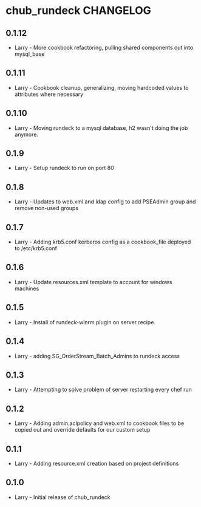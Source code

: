 chub_rundeck CHANGELOG
======================
0.1.12
-----
- Larry - More cookbook refactoring, pulling shared components out into mysql_base

0.1.11
-----
- Larry - Cookbook cleanup, generalizing, moving hardcoded values to attributes where necessary

0.1.10
-----
- Larry - Moving rundeck to a mysql database, h2 wasn't doing the job anymore.

0.1.9
-----
- Larry - Setup rundeck to run on port 80

0.1.8
-----
- Larry - Updates to web.xml and ldap config to add PSEAdmin group and remove non-used groups

0.1.7
-----
- Larry - Adding krb5.conf kerberos config as a cookbook_file deployed to /etc/krb5.conf

0.1.6
-----
- Larry - Update resources.xml template to account for windows machines

0.1.5
-----
- Larry - Install of rundeck-winrm plugin on server recipe.

0.1.4
-----
- Larry - adding SG_OrderStream_Batch_Admins to rundeck access

0.1.3
-----
- Larry - Attempting to solve problem of server restarting every chef run

0.1.2
-----
- Larry - Adding admin.aclpolicy and web.xml to cookbook files to be copied out and override defaults for our custom setup

0.1.1
-----
- Larry - Adding resource.xml creation based on project definitions

0.1.0
-----
- Larry - Initial release of chub_rundeck

